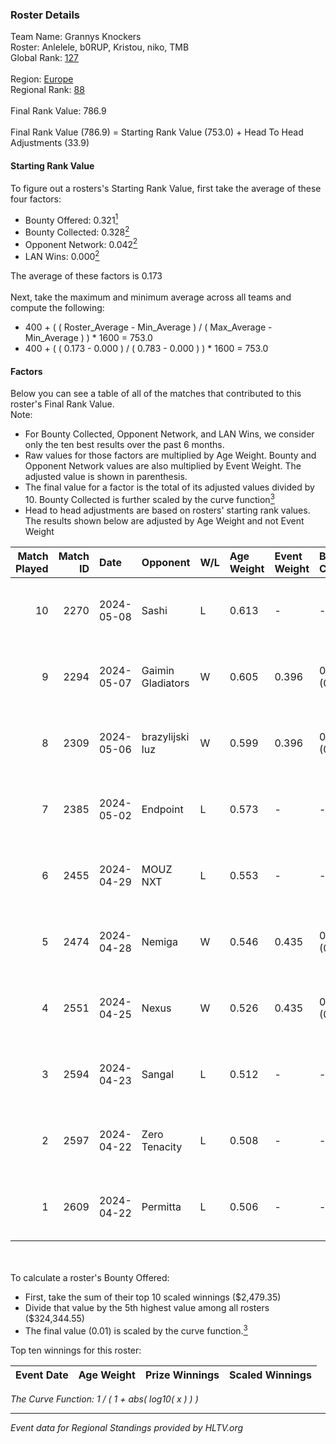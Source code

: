 ### Roster Details<br />
Team Name: Grannys Knockers<br />
Roster: Anlelele, b0RUP, Kristou, niko, TMB<br />
Global Rank: [127](../standings_global.md)<br />
<br />
Region: [Europe]( ../standings_europe.md)<br />
Regional Rank: [88]( ../standings_europe.md)<br />
<br />
Final Rank Value:  786.9<br />
<br />
Final Rank Value (786.9) = Starting Rank Value (753.0) + Head To Head Adjustments (33.9)<br />

#### Starting Rank Value<br />
To figure out a rosters's Starting Rank Value, first take the average of these four factors:<br />
- Bounty Offered: 0.321[<sup>1</sup>](#table2)
- Bounty Collected: 0.328[<sup>2</sup>](#table1)
- Opponent Network: 0.042[<sup>2</sup>](#table1)
- LAN Wins: 0.000[<sup>2</sup>](#table1)

The average of these factors is 0.173<br />
<br />
Next, take the maximum and minimum average across all teams and compute the following:<br />
- 400 + ( ( Roster_Average - Min_Average ) / ( Max_Average - Min_Average ) ) * 1600 = 753.0
- 400 + ( ( 0.173 - 0.000 ) / ( 0.783 - 0.000 ) ) * 1600 = 753.0


#### Factors<br />
Below you can see a table of all of the matches that contributed to this roster's Final Rank Value.<br />
Note:<br />

- For Bounty Collected, Opponent Network, and LAN Wins, we consider only the ten best results over the past 6 months.
- Raw values for those factors are multiplied by Age Weight. Bounty and Opponent Network values are also multiplied by Event Weight. The adjusted value is shown in parenthesis.
- The final value for a factor is the total of its adjusted values divided by 10. Bounty Collected is further scaled by the curve function[<sup>3</sup>](#curveFunction)
- Head to head adjustments are based on rosters' starting rank values. The results shown below are adjusted by Age Weight and not Event Weight
<span id="table1"></span><br />


| Match Played | Match ID | Date       | Opponent          | W/L | Age Weight | Event Weight | Bounty Collected | Opponent Network | LAN Wins  | H2H Adj. | Roster                              |
| -: | -: | :- | :- | :- | :- | :- | :- | :- | :- | -: | :- |
|           10 |     2270 | 2024-05-08 | Sashi             | L   | 0.613      | -            | -                | -                | -         |    -1.68 | Anlelele, b0RUP, Kristou, niko, TMB |
|            9 |     2294 | 2024-05-07 | Gaimin Gladiators | W   | 0.605      | 0.396        | 0.038 (0.009)    | 0.351 (0.084)    | 0 (0.000) |    14.88 | Anlelele, b0RUP, Kristou, niko, TMB |
|            8 |     2309 | 2024-05-06 | brazylijski luz   | W   | 0.599      | 0.396        | 0.008 (0.002)    | 0.262 (0.062)    | 0 (0.000) |    11.41 | Anlelele, b0RUP, Kristou, niko, TMB |
|            7 |     2385 | 2024-05-02 | Endpoint          | L   | 0.573      | -            | -                | -                | -         |    -5.44 | Anlelele, b0RUP, Kristou, niko, TMB |
|            6 |     2455 | 2024-04-29 | MOUZ NXT          | L   | 0.553      | -            | -                | -                | -         |    -3.17 | b0RUP, Kristou, niko, refrezh, TMB  |
|            5 |     2474 | 2024-04-28 | Nemiga            | W   | 0.546      | 0.435        | 0.317 (0.075)    | 0.695 (0.165)    | 0 (0.000) |    15.50 | b0RUP, Kristou, niko, refrezh, TMB  |
|            4 |     2551 | 2024-04-25 | Nexus             | W   | 0.526      | 0.435        | 0.014 (0.003)    | 0.465 (0.106)    | 0 (0.000) |    10.25 | b0RUP, Kristou, niko, refrezh, TMB  |
|            3 |     2594 | 2024-04-23 | Sangal            | L   | 0.512      | -            | -                | -                | -         |    -1.81 | Anlelele, b0RUP, Kristou, niko, TMB |
|            2 |     2597 | 2024-04-22 | Zero Tenacity     | L   | 0.508      | -            | -                | -                | -         |    -2.24 | b0RUP, Kristou, niko, refrezh, TMB  |
|            1 |     2609 | 2024-04-22 | Permitta          | L   | 0.506      | -            | -                | -                | -         |    -3.76 | b0RUP, Kristou, niko, refrezh, TMB  |

<br />
<span id="table2"></span><br />
To calculate a roster's Bounty Offered:<br />

- First, take the sum of their top 10 scaled winnings ($2,479.35)
- Divide that value by the 5th highest value among all rosters ($324,344.55)
- The final value (0.01) is scaled by the curve function.[<sup>3</sup>](#curveFunction)

Top ten winnings for this roster:<br />

| Event Date | Age Weight | Prize Winnings | Scaled Winnings |
| :- | -: | :- | :- |


<span id="curveFunction"></span>_The Curve Function: 1 / ( 1 + abs( log10( x ) ) )_<br />

---
_Event data for Regional Standings provided by HLTV.org_<br />
